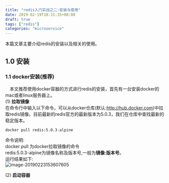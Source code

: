 ```yaml
---
title: "redis入门实战之二:安装与使用"
date: 2019-02-19T18:31:35+08:00
draft: true
tags: ["redis"]
categories: "microservice"
---
```

本篇文章主要介绍redis的安装以及相关的使用。
## 1.0 安装

### 1.1 docker安装(推荐)

&emsp;本文推荐使用docker容器的方式进行redis的安装，首先有一台安装docker的mac或者linux服务器上。  
(1) **拉取镜像**  
   在命令行中输入以下命令，可以从docker仓库(默认:http://hub.docker.com)中拉取redis镜像。目前最新的redis官方的最新版本为5.0.3，我们在仓库中查找最新的稳定版本。
   ```shell
   docker pull redis:5.0.3-alpine
   ```
   命令说明:  
   docker pull 为docker拉取镜像的命令  
   redis:5.0.3-alpine为镜像名称及版本号,一般为**镜像:版本号**。  
   运行结果如下:  
   ![image-20190223153607605](../images/redis/docker-pull-redis.jpg)

(2) **启动容器**  

